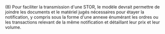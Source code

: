 (8) Pour faciliter la transmission d'une STOR, le modèle devrait permettre de joindre les documents et le matériel jugés nécessaires pour étayer la notification, y compris sous la forme d'une annexe énumérant les ordres ou les transactions relevant de la même notification et détaillant leur prix et leur volume.